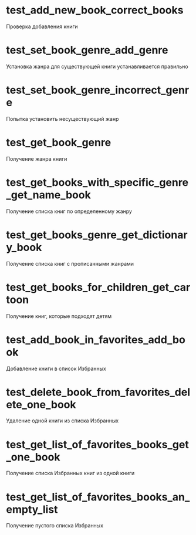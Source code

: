 # test_add_new_book_correct_books
Проверка добавления книги
# test_set_book_genre_add_genre
Установка жанра для существующей книги устанавливается правильно
# test_set_book_genre_incorrect_genre
Попытка установить несуществующий жанр 
# test_get_book_genre
Получение жанра книги
# test_get_books_with_specific_genre_get_name_book
Получение списка книг по определенному жанру
# test_get_books_genre_get_dictionary_book
Получение списка книг с прописанными жанрами
# test_get_books_for_children_get_cartoon
Получение книг, которые подходят детям
# test_add_book_in_favorites_add_book
Добавление книги в список Избранных
# test_delete_book_from_favorites_delete_one_book
Удаление одной книги из списка Избранных
# test_get_list_of_favorites_books_get_one_book
Получение списка Избранных книг из одной книги 
# test_get_list_of_favorites_books_an_empty_list
Получение пустого списка Избранных